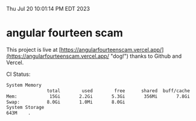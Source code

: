 Thu Jul 20 10:01:14 PM EDT 2023

# angular fourteen scam


This project is live at [https://angularfourteenscam.vercel.app/](https://angularfourteenscam.vercel.app/ "dog!") thanks to Github and Vercel.

CI Status: 

```bash
System Memory
               total        used        free      shared  buff/cache   available
Mem:            15Gi       2.2Gi       5.3Gi       356Mi       7.8Gi        12Gi
Swap:          8.0Gi       1.0Mi       8.0Gi
System Storage
643M	.
```
```bash
